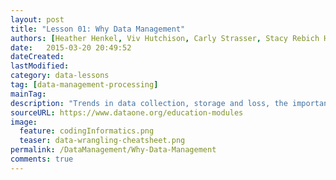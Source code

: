 ```yaml
---
layout: post
title: "Lesson 01: Why Data Management"
authors: [Heather Henkel, Viv Hutchison, Carly Strasser, Stacy Rebich Hespanha, Kristin Vanderbilt, Lynda Wayne, Stephanie Hampton]
date:   2015-03-20 20:49:52
dateCreated:   
lastModified:  
category: data-lessons
tag: [data-management-processing]
mainTag: 
description: "Trends in data collection, storage and loss, the importance and benefits of data management, and an introduction to the data life cycle."
sourceURL: https://www.dataone.org/education-modules
image: 
  feature: codingInformatics.png
  teaser: data-wrangling-cheatsheet.png
permalink: /DataManagement/Why-Data-Management
comments: true
---
```





